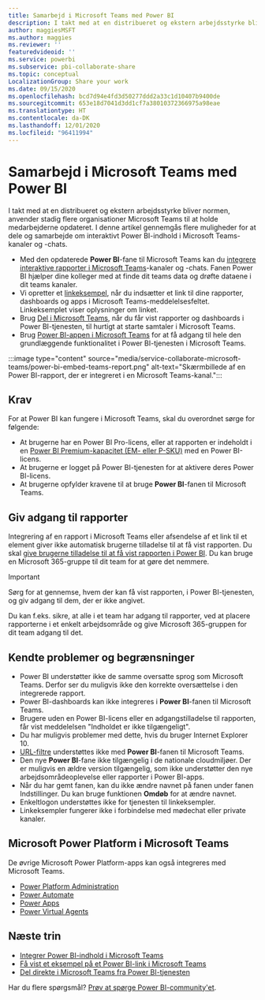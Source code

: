 ```yaml
---
title: Samarbejd i Microsoft Teams med Power BI
description: I takt med at en distribueret og ekstern arbejdsstyrke bliver normen, anvender stadig flere organisationer Microsoft Teams til at holde medarbejderne opdateret.
author: maggiesMSFT
ms.author: maggies
ms.reviewer: ''
featuredvideoid: ''
ms.service: powerbi
ms.subservice: pbi-collaborate-share
ms.topic: conceptual
LocalizationGroup: Share your work
ms.date: 09/15/2020
ms.openlocfilehash: bcd7d94e4fd3d50277ddd2a33c1d10407b9400de
ms.sourcegitcommit: 653e18d7041d3dd1cf7a38010372366975a98eae
ms.translationtype: HT
ms.contentlocale: da-DK
ms.lasthandoff: 12/01/2020
ms.locfileid: "96411994"
---
```

# <a name="collaborate-in-microsoft-teams-with-power-bi"></a>Samarbejd i Microsoft Teams med Power BI

I takt med at en distribueret og ekstern arbejdsstyrke bliver normen, anvender stadig flere organisationer Microsoft Teams til at holde medarbejderne opdateret. I denne artikel gennemgås flere muligheder for at dele og samarbejde om interaktivt Power BI-indhold i Microsoft Teams-kanaler og -chats. 

- Med den opdaterede **Power BI**-fane til Microsoft Teams kan du [integrere interaktive rapporter i Microsoft Teams](service-embed-report-microsoft-teams.md)-kanaler og -chats. Fanen Power BI hjælper dine kolleger med at finde dit teams data og drøfte dataene i dit teams kanaler. 
- Vi opretter et [linkeksempel](service-teams-link-preview.md), når du indsætter et link til dine rapporter, dashboards og apps i Microsoft Teams-meddelelsesfeltet. Linkeksemplet viser oplysninger om linket. 
- Brug [Del i Microsoft Teams](service-share-report-teams.md), når du får vist rapporter og dashboards i Power BI-tjenesten, til hurtigt at starte samtaler i Microsoft Teams.
- Brug [Power BI-appen i Microsoft Teams](service-microsoft-teams-app.md) for at få adgang til hele den grundlæggende funktionalitet i Power BI-tjenesten i Microsoft Teams.
 
:::image type="content" source="media/service-collaborate-microsoft-teams/power-bi-embed-teams-report.png" alt-text="Skærmbillede af en Power BI-rapport, der er integreret i en Microsoft Teams-kanal.":::

## <a name="requirements"></a>Krav

For at Power BI kan fungere i Microsoft Teams, skal du overordnet sørge for følgende:

- At brugerne har en Power BI Pro-licens, eller at rapporten er indeholdt i en [Power BI Premium-kapacitet (EM- eller P-SKU)](../admin/service-premium-what-is.md) med en Power BI-licens.
- At brugerne er logget på Power BI-tjenesten for at aktivere deres Power BI-licens.
- At brugerne opfylder kravene til at bruge **Power BI**-fanen til Microsoft Teams.

## <a name="grant-access-to-reports"></a>Giv adgang til rapporter

Integrering af en rapport i Microsoft Teams eller afsendelse af et link til et element giver ikke automatisk brugerne tilladelse til at få vist rapporten. Du skal [give brugerne tilladelse til at få vist rapporten i Power BI](service-share-dashboards.md). Du kan bruge en Microsoft 365-gruppe til dit team for at gøre det nemmere.

> [!IMPORTANT]
> Sørg for at gennemse, hvem der kan få vist rapporten, i Power BI-tjenesten, og giv adgang til dem, der er ikke angivet.

Du kan f.eks. sikre, at alle i et team har adgang til rapporter, ved at placere rapporterne i et enkelt arbejdsområde og give Microsoft 365-gruppen for dit team adgang til det.

## <a name="known-issues-and-limitations"></a>Kendte problemer og begrænsninger

- Power BI understøtter ikke de samme oversatte sprog som Microsoft Teams. Derfor ser du muligvis ikke den korrekte oversættelse i den integrerede rapport.
- Power BI-dashboards kan ikke integreres i **Power BI**-fanen til Microsoft Teams.
- Brugere uden en Power BI-licens eller en adgangstilladelse til rapporten, får vist meddelelsen "Indholdet er ikke tilgængeligt".
- Du har muligvis problemer med dette, hvis du bruger Internet Explorer 10. <!--You can look at the [browsers support for Power BI](../fundamentals/power-bi-browsers.md) and for [Microsoft 365](https://products.office.com/office-system-requirements#Browsers-section). -->
- [URL-filtre](service-url-filters.md) understøttes ikke med **Power BI**-fanen til Microsoft Teams.
- Den nye **Power BI**-fane ikke tilgængelig i de nationale cloudmiljøer. Der er muligvis en ældre version tilgængelig, som ikke understøtter den nye arbejdsområdeoplevelse eller rapporter i Power BI-apps.
- Når du har gemt fanen, kan du ikke ændre navnet på fanen under fanen Indstillinger. Du kan bruge funktionen **Omdøb** for at ændre navnet.
- Enkeltlogon understøttes ikke for tjenesten til linkeksempler.
- Linkeksempler fungerer ikke i forbindelse med mødechat eller private kanaler.

## <a name="microsoft-power-platform-in-microsoft-teams"></a>Microsoft Power Platform i Microsoft Teams

De øvrige Microsoft Power Platform-apps kan også integreres med Microsoft Teams.

- [Power Platform Administration](/power-platform/admin/about-teams-environment)
- [Power Automate](/power-automate/teams/overview)
- [Power Apps](/powerapps/teams/overview)
- [Power Virtual Agents](/power-virtual-agents/)

## <a name="next-steps"></a>Næste trin

- [Integrer Power BI-indhold i Microsoft Teams](service-embed-report-microsoft-teams.md)
- [Få vist et eksempel på et Power BI-link i Microsoft Teams](service-teams-link-preview.md)
- [Del direkte i Microsoft Teams fra Power BI-tjenesten](service-share-report-teams.md)

Har du flere spørgsmål? [Prøv at spørge Power BI-community'et](https://community.powerbi.com/).